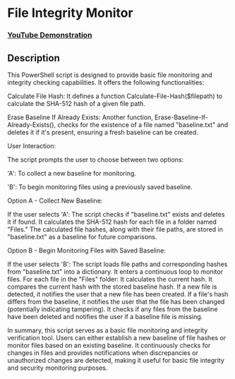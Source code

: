 <h1>File Integrity Monitor</h1>

 ### [YouTube Demonstration](https://youtu.be/7eJexJVCqJo)

<h2>Description</h2>
This PowerShell script is designed to provide basic file monitoring and integrity checking capabilities. It offers the following functionalities:

Calculate File Hash: It defines a function Calculate-File-Hash($filepath) to calculate the SHA-512 hash of a given file path.

Erase Baseline If Already Exists: Another function, Erase-Baseline-If-Already-Exists(), checks for the existence of a file named "baseline.txt" and deletes it if it's present, ensuring a fresh baseline can be created.

User Interaction:

The script prompts the user to choose between two options:

'A': To collect a new baseline for monitoring.

'B': To begin monitoring files using a previously saved baseline.

Option A - Collect New Baseline:

If the user selects 'A':
The script checks if "baseline.txt" exists and deletes it if found.
It calculates the SHA-512 hash for each file in a folder named "Files."
The calculated file hashes, along with their file paths, are stored in "baseline.txt" as a baseline for future comparisons.

Option B - Begin Monitoring Files with Saved Baseline:

If the user selects 'B':
The script loads file paths and corresponding hashes from "baseline.txt" into a dictionary.
It enters a continuous loop to monitor files.
For each file in the "Files" folder:
It calculates the current hash.
It compares the current hash with the stored baseline hash.
If a new file is detected, it notifies the user that a new file has been created.
If a file's hash differs from the baseline, it notifies the user that the file has been changed (potentially indicating tampering).
It checks if any files from the baseline have been deleted and notifies the user if a baseline file is missing.

In summary, this script serves as a basic file monitoring and integrity verification tool. Users can either establish a new baseline of file hashes or monitor files based on an existing baseline. It continuously checks for changes in files and provides notifications when discrepancies or unauthorized changes are detected, making it useful for basic file integrity and security monitoring purposes.
<br />




<!--
 ```diff
- text in red
+ text in green
! text in orange
# text in gray
@@ text in purple (and bold)@@
```
--!>
